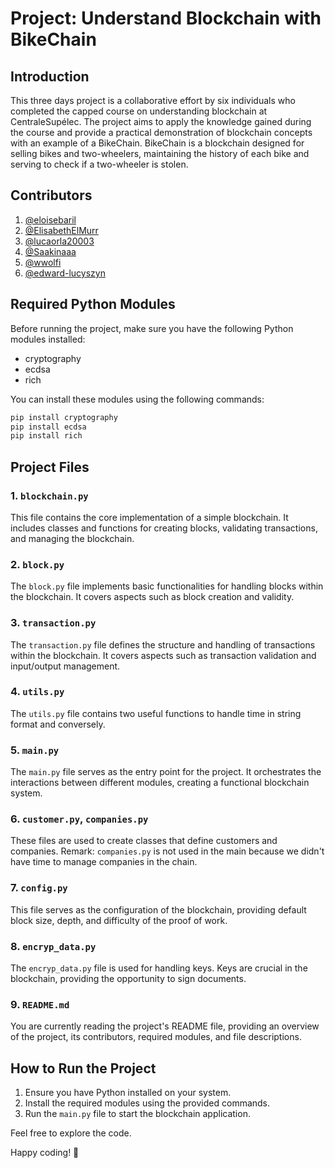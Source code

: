 # Project: Understand Blockchain with BikeChain

## Introduction

This three days project is a collaborative effort by six individuals who completed the capped course on understanding blockchain at CentraleSupélec. The project aims to apply the knowledge gained during the course and provide a practical demonstration of blockchain concepts with an example of a BikeChain. BikeChain is a blockchain designed for selling bikes and two-wheelers, maintaining the history of each bike and serving to check if a two-wheeler is stolen.

## Contributors

1. [@eloisebaril](https://github.com/eloisebaril)
2. [@ElisabethElMurr](https://github.com/ElisabethElMurr)
3. [@lucaorla20003](https://github.com/lucaorla20003)
4. [@Saakinaaa](https://github.com/Saakinaaa)
5. [@wwolfi](https://github.com/wwolfi)
6. [@edward-lucyszyn](https://github.com/edward-lucyszyn)

## Required Python Modules

Before running the project, make sure you have the following Python modules installed:

- cryptography
- ecdsa
- rich

You can install these modules using the following commands:

```bash
pip install cryptography
pip install ecdsa
pip install rich
```

## Project Files

### 1. `blockchain.py`

This file contains the core implementation of a simple blockchain. It includes classes and functions for creating blocks, validating transactions, and managing the blockchain.

### 2. `block.py`

The `block.py` file implements basic functionalities for handling blocks within the blockchain. It covers aspects such as block creation and validity.

### 3. `transaction.py`

The `transaction.py` file defines the structure and handling of transactions within the blockchain. It covers aspects such as transaction validation and input/output management.

### 4. `utils.py`

The `utils.py` file contains two useful functions to handle time in string format and conversely.

### 5. `main.py`

The `main.py` file serves as the entry point for the project. It orchestrates the interactions between different modules, creating a functional blockchain system.

### 6. `customer.py`, `companies.py`

These files are used to create classes that define customers and companies. Remark: `companies.py` is not used in the main because we didn't have time to manage companies in the chain.

### 7. `config.py`

This file serves as the configuration of the blockchain, providing default block size, depth, and difficulty of the proof of work.

### 8. `encryp_data.py`

The `encryp_data.py` file is used for handling keys. Keys are crucial in the blockchain, providing the opportunity to sign documents.

### 9. `README.md`

You are currently reading the project's README file, providing an overview of the project, its contributors, required modules, and file descriptions.

## How to Run the Project

1. Ensure you have Python installed on your system.
2. Install the required modules using the provided commands.
3. Run the `main.py` file to start the blockchain application.

Feel free to explore the code.

Happy coding! 🚀
